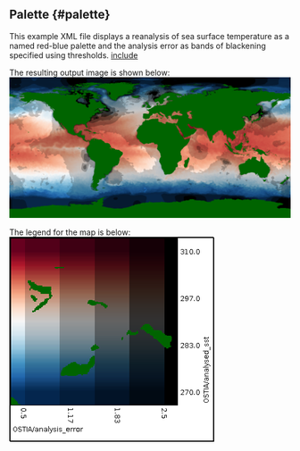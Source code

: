 ## Palette {#palette}

This example XML file displays a reanalysis of sea surface temperature as a named red-blue palette and the analysis error as bands of blackening specified using thresholds.
[include](palette.xml)

The resulting output image is shown below:
![](../images/palette.png)

The legend for the map is below:
![](../images/palette-legend.png)